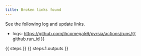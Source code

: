 ```yaml
---
title: Broken links found
---
```

See the following log and update links.

- logs: https://github.com/ihcomega56/pyrsia/actions/runs/{{ github.run_id }}

{{ steps }}
{{ steps.1.outputs }}
